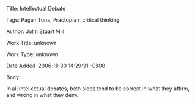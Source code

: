 Title:  Intellectual Debate

Tags:   Pagan Tuna, Practopian, critical thinking

Author: John Stuart Mill

Work Title: unknown

Work Type: unknown

Date Added: 2006-11-30 14:29:31 -0800

Body: 

In all intellectual debates, both sides tend to be correct in what they affirm, and wrong in what they deny.

